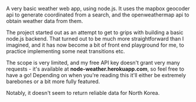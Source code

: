 A very basic weather web app, using node.js. It uses the mapbox geocoder api to generate coordinated from a search, and the openweathermap api to obtain weather data from them.

The project started out as an attempt to get to grips with building a basic node.js backend. That turned out to be much more straightforward than I imagined, and it has now become a bit of front end playground for me, to practice implementing some neat transitions etc. 

The scope is very limited, and my free API key doesn't grant very many requests - it's available at <strong>node-weather.herokuapp.com</strong>, so feel free to have a go! Depending on when you're reading this it'll either be extremely barebones or a bit more fully featured.

Notably, it doesn't seem to return reliable data for North Korea.

